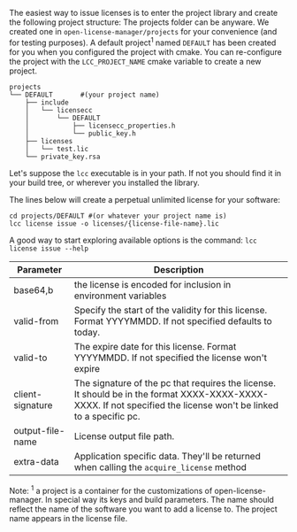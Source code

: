 
The easiest way to issue licenses is to enter the project library and create the following project structure:
The projects folder can be anyware. We created one in `open-license-manager/projects` for your convenience (and for testing purposes). A default project<sup>1</sup> named `DEFAULT` has been created for you when you configured the project with cmake.
You can re-configure the project with the `LCC_PROJECT_NAME` cmake variable to create a new project.
 
```
projects
└── DEFAULT       #(your project name)
    ├── include
    │   └── licensecc
    │       └── DEFAULT
    │           ├── licensecc_properties.h
    │           └── public_key.h
    ├── licenses
    │   └── test.lic
    └── private_key.rsa
```

Let's suppose the `lcc` executable is in your path. If not you should find it in your build tree, or wherever you installed the library.

The lines below will create a perpetual unlimited license for your software:

```
cd projects/DEFAULT #(or whatever your project name is) 
lcc license issue -o licenses/{license-file-name}.lic
```

A good way to start exploring available options is the command:
`lcc license issue --help`

| Parameter        | Description                                                                                  |
|------------------|----------------------------------------------------------------------------------------------|
|base64,b          | the license is encoded for inclusion in environment variables                                |
|valid-from        | Specify the start of the validity for this license. Format YYYYMMDD. If not specified defaults to today. |
|valid-to          | The expire date for this license. Format YYYYMMDD. If not specified the license won't expire |
|client-signature  | The signature of the pc that requires the license. It should be in the format XXXX-XXXX-XXXX-XXXX. If not specified the license won't be linked to a specific pc. |
|output-file-name  | License output file path.                                                                    |
|extra-data        | Application specific data. They'll be returned when calling the `acquire_license` method   |


Note:
<sup>1</sup> a project is a container for the customizations of open-license-manager. In special way its keys and build parameters. The name should reflect the name of the software you want to add a license to. The project name appears in the license file.